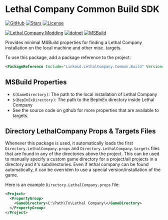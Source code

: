 ﻿# Lethal Company Common Build SDK
[![GitHub](https://img.shields.io/badge/GitHub-%23121011.svg?logo=github&logoColor=white)](https://github.com/linkoid/LethalCompany.Sdks/tree/main/Common.Build#Lethal-Company-Common-Build-SDK)
[![Stars](https://img.shields.io/github/stars/linkoid/LethalCompany.Sdks)](https://github.com/linkoid/LethalCompany.Sdks/stargazers)
[![License](https://img.shields.io/github/license/linkoid/LethalCompany.Sdks)](https://github.com/linkoid/LethalCompany.Sdks/tree/main?tab=MIT-1-ov-file)

[![Lethal Company Modding](https://custom-icon-badges.demolab.com/badge/Lethal_Company-Modding-FF3600.svg?labelColor=black&logo=lethalcompany)](https://lethal.wiki/)
[![dotnet](https://img.shields.io/badge/dotnet-512BD4?logo=dotnet)](https://dotnet.microsoft.com/en-us/download)
[![MSBuild](https://custom-icon-badges.demolab.com/badge/MSBuild-B35601.svg?logo=msbuild)](https://learn.microsoft.com/en-us/visualstudio/msbuild/msbuild)

Provides minimal MSBuild properties for finding a 
Lethal Company installation on the local machine and other misc. targets.

To use this package, add a package reference to the project:
```xml
<PackageReference Include="Linkoid.LethalCompany.Common.Build" Version="*" PrivateAssets="all" />
```

## MSBuild Properties
* `$(GameDirectory)`: The path to the local installation of Lethal Company
* `$(BepInExDirectory)`: The path to the BepInEx directory inside Lethal Company
* See the source code on github for more properties that are available to targets.

## Directory LethalCompany Props & Targets Files
Whenever this package is used, it automatically loads the first
`Directory.LethalCompany.props` and `Directory.LethalCompany.targets`
files that are found in any of the directories above the project.
This can be used to manually specify a custom game directory for a
project/all projects in a directory and it's subdirectories.
Even if lethal company can be found automatically, it can be overriden
to use a special version/installation of the game.

Here is an example `Directory.LethalCompany.props` file:
```xml
<Project>
  <PropertyGroup>
    <GameDirectory>C:\Path\To\Lethal Company\</GameDirectory>
  </PropertyGroup>
</Project>
```
